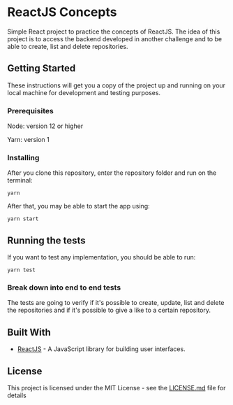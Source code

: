# ReactJS Concepts

Simple React project to practice the concepts of ReactJS. The idea of this project is to access the backend developed in another challenge and to be able to create, list and delete repositories.

## Getting Started

These instructions will get you a copy of the project up and running on your local machine for development and testing purposes.

### Prerequisites

Node: version 12 or higher

Yarn: version 1

### Installing

After you clone this repository, enter the repository folder and run on the terminal:
```
yarn
```

After that, you may be able to start the app using:

```
yarn start
```

## Running the tests

If you want to test any implementation, you should be able to run:

```
yarn test
```

### Break down into end to end tests

The tests are going to verify if it's possible to create, update, list and delete the repositories and if it's possible to give a like to a certain repository.


## Built With

* [ReactJS](https://reactjs.org/) - A JavaScript library for building user interfaces.


## License

This project is licensed under the MIT License - see the [LICENSE.md](https://github.com/twistershark/concepts-reactjs/blob/master/LICENSE) file for details


